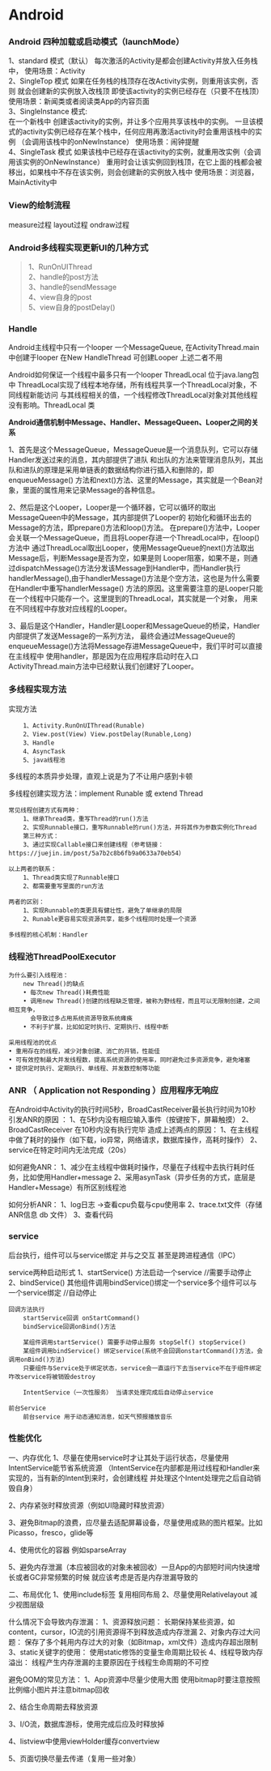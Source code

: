 # Android
### Android 四种加载或启动模式（launchMode）
1、standard 模式（默认）
        每次激活的Activity是都会创建Activity并放入任务栈中，
        使用场景：Activity  
2、SingleTop 模式
        如果在任务栈的栈顶存在改Activity实例，则重用该实例，否则 就会创建新的实例放入改栈顶
        即使该activity的实例已经存在（只要不在栈顶）
        使用场景：新闻类或者阅读类App的内容页面  
3、SingleInstance 模式:  
在一个新栈中 创建该activity的实例，并让多个应用共享该栈中的实例。
        一旦该模式的activity实例已经存在某个栈中，任何应用再激活activity时会重用该栈中的实例
        （会调用该栈中的onNewInstance）
        使用场景：闹钟提醒  
4、SingleTask 模式
        如果该栈中已经存在该activity的实例，就重用改实例（会调用该实例的OnNewInstance）
        重用时会让该实例回到栈顶，在它上面的栈都会被移出，如果栈中不存在该实例，则会创建新的实例放入栈中
        使用场景：浏览器，MainActivity中
### View的绘制流程
measure过程
layout过程
ondraw过程
### Android多线程实现更新UI的几种方式
> 1、RunOnUIThread  
> 2、handle的post方法  
> 3、handle的sendMessage  
> 4、view自身的post  
> 5、view自身的postDelay() 
### Handle
Android主线程中只有一个looper 一个MessageQueue,
    在ActivityThread.main中创建于looper
    在New HandleThread 可创建Looper 
    上述二者不用
    
Android如何保证一个线程中最多只有一个looper
    ThreadLocal 位于java.lang包中
    ThreadLocal实现了线程本地存储，所有线程共享一个ThreadLocal对象，不同线程新能访问
    与其线程相关的值，一个线程修改ThreadLocal对象对其他线程没有影响。ThreadLocal 类
    
**Android通信机制中Message、Handler、MessageQueen、Looper之间的关系**
    
1、首先是这个MessageQueue，MessageQueue是一个消息队列，它可以存储Handler发送过来的消息，其内部提供了进队
       和出队的方法来管理消息队列，其出队和进队的原理是采用单链表的数据结构你进行插入和删除的，即enqueueMessage()
       方法和next()方法、这里的Message，其实就是一个Bean对象，里面的属性用来记录Message的各种信息。
       
2、然后是这个Looper，Looper是一个循环器，它可以循环的取出MessageQueen中的Message，其内部提供了Looper的
       初始化和循环出去的Message的方法，即prepare()方法和loop()方法。
       在prepare()方法中，Looper会关联一个MessageQueue，而且将Looper存进一个ThreadLocal中，在loop()方法中
       通过ThreadLocal取出Looper，使用MessageQueue的next()方法取出Message后，判断Message是否为空，如果是则
       Looper阻塞，如果不是，则通过dispatchMessage()方法分发该Message到Handler中，而Handler执行
       handlerMessage(),由于handlerMessage()方法是个空方法，这也是为什么需要在Handler中重写handlerMessage()
       方法的原因。这里需要注意的是Looper只能在一个线程中只能存一个。这里提到的ThreadLocal，其实就是一个对象，
       用来在不同线程中存放对应线程的Looper。
       
3、最后是这个Handler，Handler是Looper和MessageQueue的桥梁，Handler内部提供了发送Message的一系列方法，
       最终会通过MessageQueue的enqueueMessage()方法将Message存进MessageQueue中，我们平时可以直接在主线程中
       使用handler，那是因为在应用程序启动时在入口ActivityThread.main方法中已经默认我们创建好了Looper。
       
    
### 多线程实现方法

实现方法

        1、Activity.RunOnUIThread(Runable)
        2、View.post(View) View.postDelay(Runable,Long)
        3、Handle
        4、AsyncTask
        5、java线程池
多线程的本质异步处理，直观上说是为了不让用户感到卡顿
    
多线程创建实现方法：implement Runable 或 extend Thread
    
    常见线程创建方式有两种：
        1、继承Thread类，重写Thread的run()方法
        2、实现Runnable接口，重写Runnable的run()方法，并将其作为参数实例化Thread
        第三种方式：
        3、通过实现Callable接口来创建线程（参考链接：https://juejin.im/post/5a7b2c8b6fb9a0633a70eb54）
        
    以上两者的联系：
        1、Thread类实现了Runnable接口
        2、都需要重写里面的run方法
        
    两者的区别：
        1、实现Runnable的类更具有健壮性，避免了单继承的局限
        2、Runable更容易实现资源共享，能多个线程同时处理一个资源
    
    多线程的核心机制：Handler
### 线程池ThreadPoolExecutor  
    为什么要引入线程池：
        new Thread()的缺点
        • 每次new Thread()耗费性能
        • 调用new Thread()创建的线程缺乏管理，被称为野线程，而且可以无限制创建，之间相互竞争，
          会导致过多占用系统资源导致系统瘫痪
        • 不利于扩展，比如如定时执行、定期执行、线程中断
        
    采用线程池的优点 
    • 重用存在的线程，减少对象创建、消亡的开销，性能佳 
    • 可有效控制最大并发线程数，提高系统资源的使用率，同时避免过多资源竞争，避免堵塞 
    • 提供定时执行、定期执行、单线程、并发数控制等功能    
    
### ANR （ Application not Responding ）应用程序无响应
在Android中Activity的执行时间5秒，BroadCastReceiver最长执行时间为10秒
引发ANR的原因 ：
    1、在5秒内没有相应输入事件（按键按下，屏幕触摸）
    2、BroadCastReceiver 在10秒内没有执行完毕
    造成上述两点的原因：
        1、在主线程中做了耗时的操作（如下载，io异常，网络请求，数据库操作，高耗时操作）
        2、service在特定时间内无法完成（20s）
            
如何避免ANR：
    1、减少在主线程中做耗时操作，尽量在子线程中去执行耗时任务，比如使用Handler+message
    2、采用asynTask（异步任务的方式，底层是Handler+Message）有所区别线程池
        
如何分析ANR：
    1、log日志 ->查看cpu负载与cpu使用率
    2、trace.txt文件（存储ANR信息 db 文件）
    3、查看代码        
### service
后台执行，组件可以与service绑定 并与之交互
甚至是跨进程通信（IPC）
    
service两种启动形式
    1、startService() 方法启动一个service     //需要手动停止
    2、bindService()  其他组件调用bindService()绑定一个service多个组件可以与一个service绑定 //自动停止
        
    回调方法执行 
        startService回调 onStartCommand()   
        bindService回调onBind()方法
        
        某组件调用startService() 需要手动停止服务 stopSelf() stopService()
        某组件调用bindService() 绑定service(系统不会回调onstartCommand()方法，会调用onBind()方法)
        只要组件与Service处于绑定状态，service会一直运行下去当service不在于组件绑定咋改service将被销毁destroy
        
        IntentService（一次性服务） 当请求处理完成后自动停止service
        
    前台Service
        前台service 用于动态通知消息，如天气预报播放音乐
### 性能优化
一、内存优化
1、尽量在使用service时才让其处于运行状态，尽量使用IntentService能节省系统资源
   （IntentService在内部都是用过线程和Handler来实现的，当有新的Intent到来时，会创建线程
   并处理这个Intent处理完之后自动销毁自身）
   
2、内存紧张时释放资源（例如UI隐藏时释放资源）
        
3、避免Bitmap的浪费，应尽量去适配屏幕设备，尽量使用成熟的图片框架。比如Picasso，fresco，glide等
        
4、使用优化的容器 例如sparseArray
        
5、避免内存泄漏（本应被回收的对象未被回收）一旦App的内部短时间内快速增长或者GC非常频繁的时候
   就应该考虑是否是内存泄漏导致的
           
二、布局优化
    1、使用include标签 复用相同布局
    2、尽量使用Relativelayout 减少视图层级 
        
什么情况下会导致内存泄漏：
     1、资源释放问题：
            长期保持某些资源，如content，cursor，IO流的引用资源得不到释放造成内存泄漏
     2、对象内存过大问题：
            保存了多个耗用内存过大的对象（如Bitmap，xml文件）造成内存超出限制
     3、static关键字的使用：
            使用static修饰的变量生命周期比较长
     4、线程导致内存溢出：
             线程产生内存泄漏的主要原因在于线程生命周期的不可控
             
避免OOM的常见方法：
1、App资源中尽量少使用大图 使用bitmap时要注意按照比例缩小图片并注意bitmap回收
        
2、结合生命周期去释放资源
        
3、I/O流，数据库游标，使用完成后应及时释放掉
        
4、listview中使用viewHolder缓存convertview
        
5、页面切换尽量去传递（复用一些对象）
             
             
             
             
             
             
             
             
             
             
             
             
             
             
             
             
             
             
             
             
             
             
             
             
    
        
    
    
    
    
    
    
    
    
    
    
    
    
    
    
    
    
    
    
    
    
    
    
    
    
    
    
    
    
    
    
    
    
    
    
        
    